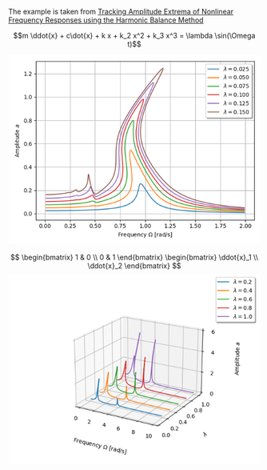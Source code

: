The example is taken from [Tracking Amplitude Extrema of Nonlinear Frequency Responses using the Harmonic Balance Method](https://doi.org/10.1002/nme.7376)

$$m \ddot{x} + c\dot{x} + k x + k_2 x^2 + k_3 x^3 = \lambda \sin(\Omega t)$$

![Nonlinear Frequency response](HBM.png)

$$ \begin{bmatrix} 1 & 0 \\ 0 & 1 \end{bmatrix} 
\begin{bmatrix} \ddot{x}_1 \\ \ddot{x}_2 \end{bmatrix} $$
![Nonlinear Frequency Responses](NFRs.png)
